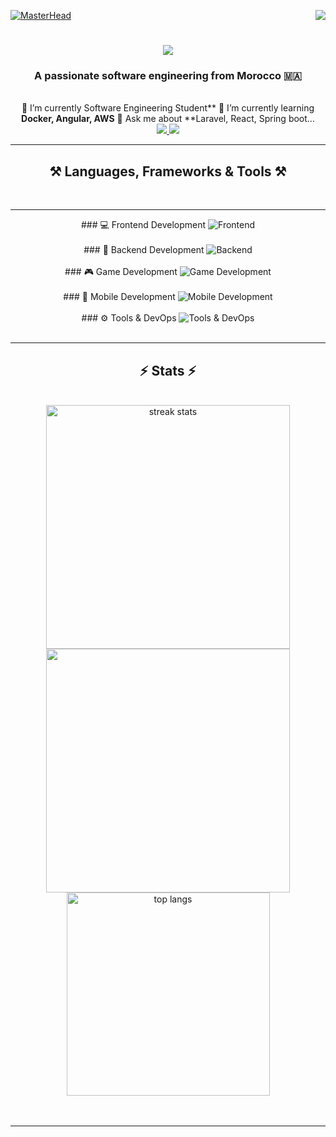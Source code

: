 [![MasterHead](https://firebasestorage.googleapis.com/v0/b/flexi-coding.appspot.com/o/dempgi7-520f8d5f-63d4-4453-8822-dbc149ae27f8.gif?alt=media&token=91c0c7b2-93c3-4029-b011-1a8703c5730d)](https://rishavchanda.io)          <img                  align="right"     src="https://visitor-badge.laobi.icu/badge?page_id=salesp07.salesp07"                 />          <h1     align="center">           <img               src="https://readme-typing-svg.herokuapp.com/?                  font=Righteous&size=35&center=true&vCenter=true&width=500&height=70&duration=4000&lines=Hi+There!+👋;+I'm+Hodaifa+Echffani!;"          />               </h1>                <h3               align="center">         A               passionate                  software                   engineering     from            Morocco                   🇲🇦</h3>       <br/>            <div      align="center">       🔭      I’m                 currently           Software       Engineering          Student**               🌱       I’m       currently            learning               **Docker,             Angular,          AWS**      💬                    Ask          me                  about           **Laravel,               React,             Spring           boot...      </div>              <div                align="center">              <a        href="mailto:echffani.hodaifa@gmail.com">     <img            src="https://img.shields.io/badge/Gmail-333333?style=for-the-badge&logo=gmail&logoColor=red"       />         </a>         <a               href="https://www.linkedin.com/in/hodaifa-echffani-297b7b284/"           target="_blank">       <img      src="https://img.shields.io/badge/LinkedIn-0077B5?style=for-the-badge&logo=linkedin&logoColor=white"               target="_blank"     />        </a>     </div>          <hr/>              <h2            align="center">⚒️                Languages,             Frameworks                 &               Tools        ⚒️</h2>                    <br/>                    <hr/>                <div              align="center">                    ###            💻           Frontend              Development            <img            src="https://skillicons.dev/icons?i=react,angular,html,css,tailwind,bootstrap,mui,figma,git,vscode"     alt="Frontend"       />     <br/><br/>              ###            🔧           Backend            Development         <img        src="https://skillicons.dev/icons?i=nodejs,express,python,flask,php,laravel,mysql,postgres,firebase,mongodb,oracle,spring         boot"      alt="Backend"                    />               <br/><br/>     ###          🎮              Game             Development                <img                  src="https://skillicons.dev/icons?i=unity,java,c"                   alt="Game                   Development"         />     <br/><br/>                  ###     📱             Mobile      Development     <img                 src="https://skillicons.dev/icons?i=androidstudio,react,flutter"         alt="Mobile            Development"            />                  <br/><br/>              ###      ⚙️               Tools                   &            DevOps            <img         src="https://skillicons.dev/icons?i=docker,jenkins,github,matlab"               alt="Tools                   &                 DevOps"                   />           <br/>     </div>      <br/>         <hr/>           <h2                   align="center">⚡        Stats          ⚡</h2>                   <br>         <div      align=center>            <img                    width=390               src="https://github-readme-streak-stats-salesp07.vercel.app/?user=hodaifa-ech&count_private=true&theme=react&border_radius=10"            alt="streak            stats"/>             <img             width=390           src="https://github-readme-stats.vercel.app/api?username=hodaifa-ech&theme=react&hide_border=false&include_all_commits=false&count_private=true"/>          <br/>     <img                  width=325                 align="center"                src="https://github-readme-stats-salesp07.vercel.app/api/top-langs/?username=hodaifa-ech&hide=HTML&langs_count=8&layout=compact&theme=react&border_radius=10&size_weight=0.5&count_weight=0.5&exclude_repo=github-readme-stats"               alt="top                 langs"      />          </div>            <br/><br/>        <hr/>       <br/>                  <br/>           
